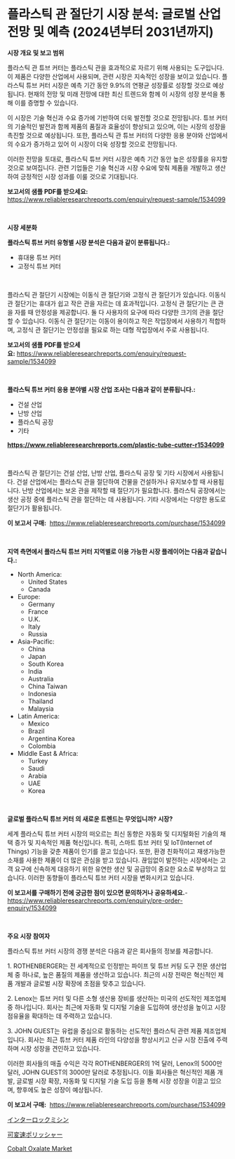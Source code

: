 <p><h1>플라스틱 관 절단기 시장 분석: 글로벌 산업 전망 및 예측 (2024년부터 2031년까지)</h1></p><p><strong>시장 개요 및 보고 범위</strong></p>
<p><p>플라스틱 관 튜브 커터는 플라스틱 관을 효과적으로 자르기 위해 사용되는 도구입니다. 이 제품은 다양한 산업에서 사용되며, 관련 시장은 지속적인 성장을 보이고 있습니다. 플라스틱 튜브 커터 시장은 예측 기간 동안 9.9%의 연평균 성장률로 성장할 것으로 예상됩니다. 현재의 전망 및 미래 전망에 대한 최신 트렌드와 함께 이 시장의 성장 분석을 통해 이를 증명할 수 있습니다.</p><p>이 시장은 기술 혁신과 수요 증가에 기반하여 더욱 발전할 것으로 전망됩니다. 튜브 커터의 기술적인 발전과 함께 제품의 품질과 효율성이 향상되고 있으며, 이는 시장의 성장을 촉진할 것으로 예상됩니다. 또한, 플라스틱 관 튜브 커터의 다양한 응용 분야와 산업에서의 수요가 증가하고 있어 이 시장이 더욱 성장할 것으로 전망됩니다.</p><p>이러한 전망을 토대로, 플라스틱 튜브 커터 시장은 예측 기간 동안 높은 성장률을 유지할 것으로 보여집니다. 관련 기업들은 기술 혁신과 시장 수요에 맞춰 제품을 개발하고 생산하여 긍정적인 시장 성과를 이룰 것으로 기대됩니다.</p></p>
<p><strong>보고서의 샘플 PDF를 받으세요:</strong> <a href="https://www.reliableresearchreports.com/enquiry/request-sample/1534099">https://www.reliableresearchreports.com/enquiry/request-sample/1534099</a></p>
<p>&nbsp;</p>
<p><strong>시장 세분화</strong></p>
<p><strong>플라스틱 튜브 커터 유형별 시장 분석은 다음과 같이 분류됩니다.:</strong></p>
<p><ul><li>휴대용 튜브 커터</li><li>고정식 튜브 커터</li></ul></p>
<p>&nbsp;</p>
<p><p>플라스틱 관 절단기 시장에는 이동식 관 절단기와 고정식 관 절단기가 있습니다. 이동식 관 절단기는 휴대가 쉽고 작은 관을 자르는 데 효과적입니다. 고정식 관 절단기는 큰 관을 자를 때 안정성을 제공합니다. 둘 다 사용자의 요구에 따라 다양한 크기의 관을 절단할 수 있습니다. 이동식 관 절단기는 이동이 용이하고 작은 작업장에서 사용하기 적합하며, 고정식 관 절단기는 안정성을 필요로 하는 대형 작업장에서 주로 사용됩니다.</p></p>
<p><strong>보고서의 샘플 PDF를 받으세요:</strong>&nbsp;<a href="https://www.reliableresearchreports.com/enquiry/request-sample/1534099">https://www.reliableresearchreports.com/enquiry/request-sample/1534099</a></p>
<p>&nbsp;</p>
<p><strong> 플라스틱 튜브 커터 응용 분야별 시장 산업 조사는 다음과 같이 분류됩니다.:</strong></p>
<p><ul><li>건설 산업</li><li>난방 산업</li><li>플라스틱 공장</li><li>기타</li></ul></p>
<p><strong><a href="https://www.reliableresearchreports.com/plastic-tube-cutter-r1534099">https://www.reliableresearchreports.com/plastic-tube-cutter-r1534099</a></strong></p>
<p>&nbsp;</p>
<p><p>플라스틱 관 절단기는 건설 산업, 난방 산업, 플라스틱 공장 및 기타 시장에서 사용됩니다. 건설 산업에서는 플라스틱 관을 절단하여 건물을 건설하거나 유지보수할 때 사용됩니다. 난방 산업에서는 보온 관을 제작할 때 절단기가 필요합니다. 플라스틱 공장에서는 생산 공정 중에 플라스틱 관을 절단하는 데 사용됩니다. 기타 시장에서는 다양한 용도로 절단기가 활용됩니다.</p></p>
<p><strong>이 보고서 구매:</strong>&nbsp; <a href="https://www.reliableresearchreports.com/purchase/1534099">https://www.reliableresearchreports.com/purchase/1534099</a></p>
<p>&nbsp;</p>
<p><strong>지역 측면에서 플라스틱 튜브 커터 지역별로 이용 가능한 시장 플레이어는 다음과 같습니다.:</strong></p>
<p><ul>
    <li>
        North America:
        <ul>
            <li>United States</li>
            <li>Canada</li>
        </ul>
    </li>
    <li>
        Europe:
        <ul>
            <li>Germany</li>
            <li>France</li>
            <li>U.K.</li>
            <li>Italy</li>
            <li>Russia</li>
        </ul>
    </li>
    <li>
        Asia-Pacific:
        <ul>
            <li>China</li>
            <li>Japan</li>
            <li>South Korea</li>
            <li>India</li>
            <li>Australia</li>
            <li>China Taiwan</li>
            <li>Indonesia</li>
            <li>Thailand</li>
            <li>Malaysia</li>
        </ul>
    </li>
    <li>
        Latin America:
        <ul>
            <li>Mexico</li>
            <li>Brazil</li>
            <li>Argentina Korea</li>
            <li>Colombia</li>
        </ul>
    </li>
    <li>
        Middle East & Africa:
        <ul>
            <li>Turkey</li>
            <li>Saudi</li>
            <li>Arabia</li>
            <li>UAE</li>
            <li>Korea</li>
        </ul>
    </li>
    </ul></p>
<p>&nbsp;</p>
<p><strong>글로벌 플라스틱 튜브 커터 의 새로운 트렌드는 무엇입니까? 시장?</strong></p>
<p><p>세계 플라스틱 튜브 커터 시장의 떠오르는 최신 동향은 자동화 및 디지털화된 기술의 채택 증가 및 지속적인 제품 혁신입니다. 특히, 스마트 튜브 커터 및 IoT(Internet of Things) 기능을 갖춘 제품이 인기를 끌고 있습니다. 또한, 환경 친화적이고 재생가능한 소재를 사용한 제품이 더 많은 관심을 받고 있습니다. 끊임없이 발전하는 시장에서는 고객 요구에 신속하게 대응하기 위한 유연한 생산 및 공급망이 중요한 요소로 부상하고 있습니다. 이러한 동향들이 플라스틱 튜브 커터 시장을 변화시키고 있습니다.</p></p>
<p><strong>이 보고서를 구매하기 전에 궁금한 점이 있으면 문의하거나 공유하세요.</strong>- <a href="https://www.reliableresearchreports.com/enquiry/pre-order-enquiry/1534099">https://www.reliableresearchreports.com/enquiry/pre-order-enquiry/1534099</a></p>
<p>&nbsp;</p>
<p><strong>주요 시장 참여자</strong></p>
<p><p>플라스틱 튜브 커터 시장의 경쟁 분석은 다음과 같은 회사들의 정보를 제공합니다.</p><p>1. ROTHENBERGER는 전 세계적으로 인정받는 파이프 및 튜브 커팅 도구 전문 생산업체 중 하나로, 높은 품질의 제품을 생산하고 있습니다. 최근의 시장 전략은 혁신적인 제품 개발과 글로벌 시장 확장에 초점을 맞추고 있습니다.</p><p>2. Lenox는 튜브 커터 및 다른 소형 생산용 장비를 생산하는 미국의 선도적인 제조업체 중 하나입니다. 회사는 최근에 자동화 및 디지털 기술을 도입하여 생산성을 높이고 시장 점유율을 확대하는 데 주력하고 있습니다.</p><p>3. JOHN GUEST는 유럽을 중심으로 활동하는 선도적인 플라스틱 관련 제품 제조업체입니다. 회사는 최근 튜브 커터 제품 라인의 다양성을 향상시키고 신규 시장 진출에 주력하며 시장 성장을 견인하고 있습니다.</p><p>이러한 회사들의 매출 수익은 각각 ROTHENBERGER의 1억 달러, Lenox의 5000만 달러, JOHN GUEST의 3000만 달러로 추정됩니다. 이들 회사들은 혁신적인 제품 개발, 글로벌 시장 확장, 자동화 및 디지털 기술 도입 등을 통해 시장 성장을 이끌고 있으며, 향후에도 높은 성장이 예상됩니다.</p></p>
<p><strong>이 보고서 구매:</strong>&nbsp;&nbsp;<a href="https://www.reliableresearchreports.com/purchase/1534099">https://www.reliableresearchreports.com/purchase/1534099</a></p>
<p><p><a href="https://github.com/KaydenJohns1964/Market-Research-Report-List-1/blob/main/563344919321.md">インターロックミシン</a></p><p><a href="https://github.com/marbadji/Market-Research-Report-List-1/blob/main/795227719320.md">可変速ポリッシャー</a></p><p><a href="https://circular-yam-9b9.notion.site/Cobalt-Oxalate-Market-Size-Share-Trends-Analysis-Report-By-Material-By-Type-By-End-user-By-Reg-ee1a011273894054bd09cd5f3a7f9d9b">Cobalt Oxalate Market</a></p></p>